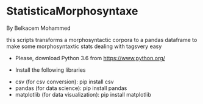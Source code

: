 # StatisticaMorphosyntaxe

By Belkacem Mohammed

this scripts transforms a morphosyntactic corpora to a pandas dataframe to make some morphosyntaxtic stats dealing with tagsvery easy


* Please, download Python 3.6 from https://www.python.org/

* Install the following libraries

- csv (for csv conversion): pip install csv
- pandas (for data science): pip install pandas
- matplotlib (for data visualization): pip install matplotlib
